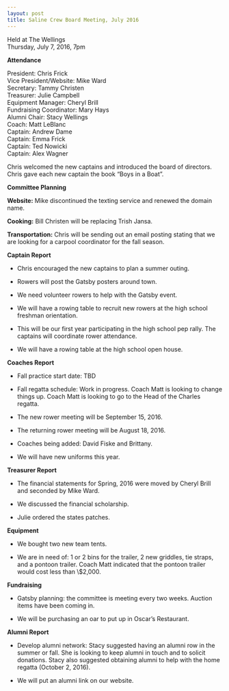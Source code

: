 ```yaml
---
layout: post  
title: Saline Crew Board Meeting, July 2016  
---
```



Held at The Wellings  
Thursday, July 7, 2016, 7pm

**Attendance**

President: Chris Frick  
Vice President/Website: Mike Ward  
Secretary: Tammy Christen  
Treasurer: Julie Campbell  
Equipment Manager: Cheryl Brill  
Fundraising Coordinator: Mary Hays  
Alumni Chair: Stacy Wellings  
Coach: Matt LeBlanc  
Captain: Andrew Dame  
Captain: Emma Frick  
Captain: Ted Nowicki  
Captain: Alex Wagner

Chris welcomed the new captains and introduced the board of directors.
Chris gave each new captain the book “Boys in a Boat”.

**Committee Planning**

**Website:** Mike discontinued the texting service and renewed the domain
name.

**Cooking:** Bill Christen will be replacing Trish Jansa.

**Transportation:** Chris will be sending out an email posting stating
that we are looking for a carpool coordinator for the fall season.

**Captain Report**

-   Chris encouraged the new captains to plan a summer outing.

-   Rowers will post the Gatsby posters around town.

-   We need volunteer rowers to help with the Gatsby event.

-   We will have a rowing table to recruit new rowers at the high school
    freshman orientation.

-   This will be our first year participating in the high school
    pep rally. The captains will coordinate rower attendance.

-   We will have a rowing table at the high school open house.

**Coaches Report**

-   Fall practice start date: TBD

-   Fall regatta schedule: Work in progress. Coach Matt is looking to
    change things up. Coach Matt is looking to go to the Head of the
    Charles regatta.

-   The new rower meeting will be September 15, 2016.

-   The returning rower meeting will be August 18, 2016.

-   Coaches being added: David Fiske and Brittany.

-   We will have new uniforms this year.

**Treasurer Report**

-   The financial statements for Spring, 2016 were moved by Cheryl Brill
    and seconded by Mike Ward.

-   We discussed the financial scholarship.

-   Julie ordered the states patches.

**Equipment**

-   We bought two new team tents.

-   We are in need of: 1 or 2 bins for the trailer, 2 new griddles, tie
    straps, and a pontoon trailer. Coach Matt indicated that the pontoon
    trailer would cost less than \\$2,000.

**Fundraising**

-   Gatsby planning: the committee is meeting every two weeks. Auction
    items have been coming in.

-   We will be purchasing an oar to put up in Oscar’s Restaurant.

**Alumni Report**

-   Develop alumni network: Stacy suggested having an alumni row in the
    summer or fall. She is looking to keep alumni in touch and to
    solicit donations. Stacy also suggested obtaining alumni to help
    with the home regatta (October 2, 2016).

-   We will put an alumni link on our website.



